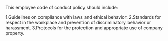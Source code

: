 This employee code of conduct policy should include:

1.Guidelines on compliance with laws and ethical behavior. 2.Standards for respect in the workplace and prevention of discriminatory behavior or harassment. 3.Protocols for the protection and appropriate use of company property.
